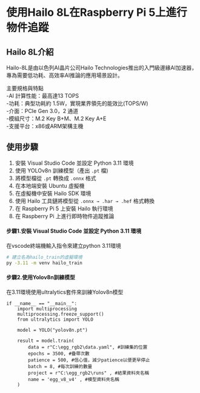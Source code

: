 # 使用Hailo 8L在Raspberry Pi 5上進行物件追蹤

## Hailo 8L介紹

Hailo-8L是由以色列AI晶片公司Hailo Technologies推出的入門級邊緣AI加速器，專為需要低功耗、高效率AI推論的應用場景設計。

主要規格與特點<br>
-AI 計算性能：最高達13 TOPS<br>
-功耗：典型功耗約 1.5W，實現業界領先的能效比(TOPS/W)<br>
-介面：PCIe Gen 3.0，2 通道<br>
-模組尺寸：M.2 Key B+M、M.2 Key A+E<br>
-支援平台：x86或ARM架構主機<br>

## 使用步驟
1. 安裝 Visual Studio Code 並設定 Python 3.11 環境
2. 使用 YOLOv8n 訓練模型（產出 `.pt` 檔)
3. 將模型檔從 `.pt` 轉換成 `.onnx` 格式
4. 在本地端安裝 Ubuntu 虛擬機  
5. 在虛擬機中安裝 Hailo SDK 環境  
6. 使用 Hailo 工具鏈將模型從 `.onnx → .har → .hef` 格式轉換  
7. 在 Raspberry Pi 5 上安裝 Hailo 執行環境  
8. 在 Raspberry Pi 上進行即時物件追蹤推論

#### 步驟1.安裝 Visual Studio Code 並設定 Python 3.11 環境
在vscode終端機輸入指令來建立python 3.11環境

```bash
# 建立名為hailo_train的虛擬環境
py -3.11 -m venv hailo_train
```
#### 步驟2.使用Yolov8n訓練模型
在3.11環境使用ultralytics套件來訓練Yolov8n模型
```
if __name__ == "__main__":
    import multiprocessing
    multiprocessing.freeze_support()
    from ultralytics import YOLO

    model = YOLO("yolov8n.pt")

    result = model.train(
        data = r"C:\egg_rgb2\data.yaml", #訓練集的位置
        epochs = 3500, #疊帶次數
        patience = 500, #信心值，減少patience以便更早停止
        batch = 8, #每次訓練的數量
        project = r"C:\egg_rgb2\runs" , #結果資料夾名稱
        name = 'egg_v8_v4' , #模型資料夾名稱
    )
```

